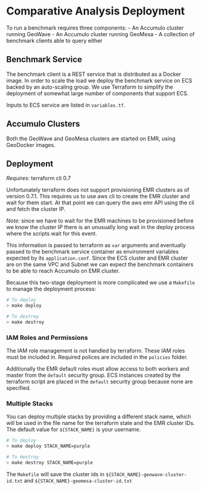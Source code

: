 # Comparative Analysis Deployment

To run a benchmark requires three components:
    - An Accumulo cluster running GeoWave
    - An Accumulo cluster running GeoMesa
    - A collection of benchmark clients able to query either


## Benchmark Service
The benchmark client is a REST service that is distributed as a Docker image.
In order to scale the load we deploy the benchmark service on ECS backed by an auto-scaling group.
We use Terraform to simplify the deployment of somewhat large number of components that support ECS.

Inputs to ECS service are listed in `variables.tf`.


## Accumulo Clusters
Both the GeoWave and GeoMesa clusters are started on EMR, using GeoDocker images.

## Deployment

*Requires:* terraform cli 0.7

Unfortunately terraform does not support provisioning EMR clusters as of version 0.7.1.
This requires us to use aws cli to create the EMR cluster and wait for them start.
At that point we can query the aws emr API using the cli and fetch the cluster IP.

*Note:* since we have to wait for the EMR machines to be provisioned before we know the cluster IP there is an unusually long wait in the deploy process where the scripts wait for this event.

This information is passed to terraform as `var` arguments and eventually passed to the benchmark service container as environment variables expected by its `application.conf`.
Since the ECS cluster and EMR cluster are on the same VPC and Subnet we can expect the benchmark containers to be able to reach Accumulo on EMR cluster.

Because this two-stage deployment is more complicated we use a `Makefile` to manage the deployment process:

```sh
# To deploy
> make deploy

# To destroy
> make destroy
```

### IAM Roles and Permissions

The IAM role management is not handled by terraform. These IAM roles must be included in.
Required polices are included in the `policies` folder.

Additionally the EMR default roles must allow access to both workers and master from the `default` security group.
ECS instances created by the terraform script are placed in the `default` security group because none are specified.

### Multiple Stacks

You can deploy multiple stacks by providing a different stack name, which will be used in the file name for the terraform state and the EMR cluster IDs.
The default value for `${STACK_NAME}` is your username.

```sh
# To deploy
> make deploy STACK_NAME=purple

# To destroy
> make destroy STACK_NAME=purple
```


The `Makefile` will save the cluster ids in `${STACK_NAME}-geowave-cluster-id.txt` and `${STACK_NAME}-geomesa-cluster-id.txt`
